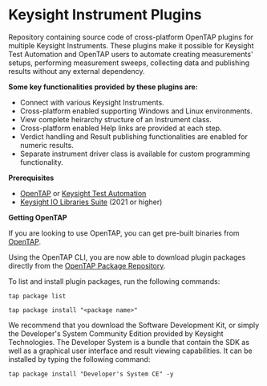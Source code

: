 # Keysight Instrument Plugins
Repository containing source code of cross-platform OpenTAP plugins for multiple Keysight Instruments.
These plugins make it possible for Keysight Test Automation and OpenTAP users to automate creating measurements' setups, performing measurement sweeps, collecting data and publishing results without any external dependency.

**Some key functionalities provided by these plugins are:**

- Connect with various Keysight Instruments.
- Cross-platform enabled supporting Windows and Linux environments.
- View complete heirarchy structure of an Instrument class.
- Cross-platform enabled Help links are provided at each step.
- Verdict handling and Result publishing functionalities are enabled for numeric results.
- Separate instrument driver class is available for custom programming functionality.

**Prerequisites**

- [OpenTAP](https://opentap.io/) or [Keysight Test Automation](https://www.keysight.com/us/en/product/KS8400B/pathwave-test-automation.html)
- [Keysight IO Libraries Suite](https://www.keysight.com/find/iosuite) (2021 or higher)

**Getting OpenTAP**

If you are looking to use OpenTAP, you can get pre-built binaries from [OpenTAP](https://opentap.io/).

Using the OpenTAP CLI, you are now able to download plugin packages directly from the [OpenTAP Package Repository](https://packages.opentap.io/).

To list and install plugin packages, run the following commands:

`tap package list`

`tap package install "<package name>"`

We recommend that you download the Software Development Kit, or simply the Developer's System Community Edition provided by Keysight Technologies. The Developer System is a bundle that contain the SDK as well as a graphical user interface and result viewing capabilities. It can be installed by typing the following command:

`tap package install "Developer's System CE" -y`
